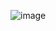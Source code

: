 ![image](https://github.com/GokhanCingoz/MeetingOrganizer/assets/118931382/a27cd34c-2a65-4303-b018-d2370e5fd0d5)

